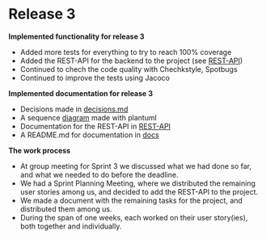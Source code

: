 # Release 3

**Implemented functionality for release 3**
 * Added more tests for everything to try to reach 100% coverage
 * Added the REST-API for the backend to the project (see [REST-API](../REST-API.md))
 * Continued to chech the code quality with Chechkstyle, Spotbugs
 * Continued to improve the tests using Jacoco



**Implemented documentation for release 3**
 * Decisions made in [decisions.md](../decisions.md)
 * A sequence [diagram](../sequencediagram.png) made with plantuml
 * Documentation for the REST-API in [REST-API](../REST-API.md)
 * A README.md for documentation in [docs](../docs/README.md)



**The work process**
 * At group meeting for Sprint 3 we discussed what we had done so far, and what we needed to do before the deadline.
 * We had a Sprint Planning Meeting, where we distributed the remaining user stories among us, and decided to add the REST-API to the project. 
 * We made a document with the remaining tasks for the project, and distributed them among us.
 * During the span of one weeks, each worked on their user story(ies), both together and individually.
    
<br>
